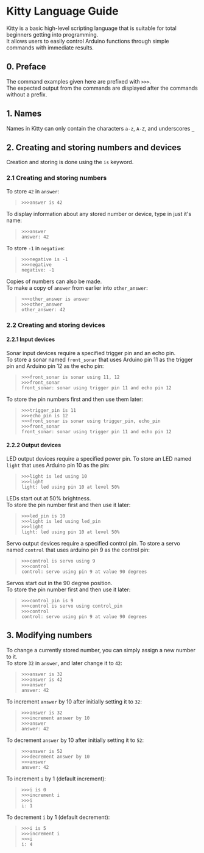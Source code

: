 # Kitty Language Guide
Kitty is a basic high-level scripting language that is suitable for total beginners getting into programming.  
It allows users to easily control Arduino functions through simple commands with immediate results.

## 0. Preface
The command examples given here are prefixed with `>>>`.  
The expected output from the commands are displayed after the commands without a prefix.

## 1. Names
Names in Kitty can only contain the characters `a-z`, `A-Z`, and underscores `_`

## 2. Creating and storing numbers and devices
Creation and storing is done using the `is` keyword.
### 2.1 Creating and storing numbers
To store `42` in `answer`:
> `>>>answer is 42`  

To display information about any stored number or device, type in just it's name:
> `>>>answer`  
> `answer: 42`

To store `-1` in `negative`:
> `>>>negative is -1`  
> `>>>negative`  
> `negative: -1`

Copies of numbers can also be made.  
To make a copy of `answer` from earlier into `other_answer`:
> `>>>other_answer is answer`  
> `>>>other_answer`  
> `other_answer: 42`

### 2.2 Creating and storing devices

#### 2.2.1 Input devices

Sonar input devices require a specified trigger pin and an echo pin.  
To store a sonar named `front_sonar` that uses Arduino pin 11 as the trigger pin and Arduino pin 12 as the echo pin:
> `>>>front_sonar is sonar using 11, 12`  
> `>>>front_sonar`  
> `front_sonar: sonar using trigger pin 11 and echo pin 12`

To store the pin numbers first and then use them later:
> `>>>trigger_pin is 11`  
> `>>>echo_pin is 12`  
> `>>>front_sonar is sonar using trigger_pin, echo_pin`  
> `>>>front_sonar`  
> `front_sonar: sonar using trigger pin 11 and echo pin 12`

#### 2.2.2 Output devices  
LED output devices require a specified power pin.
To store an LED named `light` that uses Arduino pin 10 as the pin:
> `>>>light is led using 10`  
> `>>>light`  
> `light: led using pin 10 at level 50%`

LEDs start out at 50% brightness.  
To store the pin number first and then use it later:
> `>>>led_pin is 10`  
> `>>>light is led using led_pin`  
> `>>>light`  
> `light: led using pin 10 at level 50%`

Servo output devices require a specified control pin.
To store a servo named `control` that uses arduino pin 9 as the control pin:
> `>>>control is servo using 9`  
> `>>>control`  
> `control: servo using pin 9 at value 90 degrees`

Servos start out in the 90 degree position.  
To store the pin number first and then use it later:
> `>>>control_pin is 9`  
> `>>>control is servo using control_pin`  
> `>>>control`  
> `control: servo using pin 9 at value 90 degrees`

## 3. Modifying numbers  
To change a currently stored number, you can simply assign a new number to it.  
To store `32` in `answer`, and later change it to `42`:
> `>>>answer is 32`  
> `>>>answer is 42`  
> `>>>answer`  
> `answer: 42`

To increment `answer` by 10 after initially setting it to `32`:
> `>>>answer is 32`  
> `>>>increment answer by 10`  
> `>>>answer`  
> `answer: 42`

To decrement `answer` by 10 after initially setting it to `52`:
> `>>>answer is 52`  
> `>>>decrement answer by 10`  
> `>>>answer`  
> `answer: 42`

To increment `i` by 1 (default increment):
> `>>>i is 0`  
> `>>>increment i`  
> `>>>i`  
> `i: 1`

To decrement `i` by 1 (default decrement):
> `>>>i is 5`  
> `>>>increment i`  
> `>>>i`  
> `i: 4`
